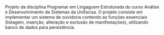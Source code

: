 Projeto da disciplina Programar em Lingaguem Estruturada do curso Análise e Desenvolvimento de Sistemas da Unifacisa.
O projeto consiste em implementar um sistema de ouvidoria contendo as funções essenciais (listagem, inserção, alteração e exclusão de manifestações), utilizando banco de dados para persistência.
